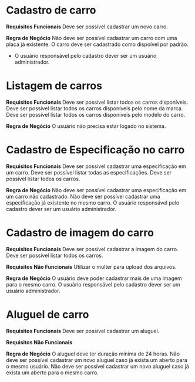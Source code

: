 # Cadastro de carro

**Requisitos Funcionais**
Deve ser possível cadastrar um novo carro.

**Regra de Negócio**
Não deve ser possível cadastrar um carro com uma placa já existente.
O carro deve ser cadastrado como dispoível por padrão.
* O usuário responsável pelo cadastro dever ser um usuário administrador.


# Listagem de carros

**Requisitos Funcionais**
Deve ser possível listar todos os carros disponíveis.
Deve ser possível listar todos os carros disponíveis pelo nome da marca.
Deve ser possível listar todos os carros disponíveis pelo modelo do carro.

**Regra de Negócio**
O usuário não precisa estar logado no sistema.

# Cadastro de Especificação no carro

**Requisitos Funcionais**
Deve ser possível cadastrar uma especificação em um carro.
Deve ser possível listar todas as especificações.
Deve ser possível listar todos os carros.

**Regra de Negócio**
Não deve ser possível cadastrar uma especificação em um carro não cadastrado.
Não deve ser possível cadastrar uma especificação já existente no mesmo carro.
O usuário responsável pelo cadastro dever ser um usuário administrador.

# Cadastro de imagem do carro

**Requisitos Funcionais**
Deve ser possível cadastrar a imagem do carro.
Deve ser possível listar todos os carros.

**Requisitos Não Funcionais**
Utilizar o multer para upload dos arquivos.

**Regra de Negócio**
O usuário deve poder cadastrar mais de uma imagem para o mesmo carro.
O usuário responsável pelo cadastro dever ser um usuário administrador.

# Aluguel de carro

**Requisitos Funcionais**
Deve ser possível cadastrar um aluguel.

**Requisitos Não Funcionais**


**Regra de Negócio**
O aluguel deve ter duração mínima de 24 horas.
Não deve ser possível cadastrar um novo aluguel caso já exista um aberto para o mesmo usuário.
Não deve ser possível cadastrar um novo aluguel caso já exista um aberto para o mesmo carro.
